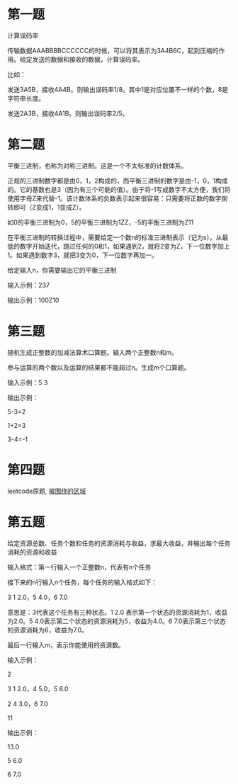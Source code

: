 # 第一题 
计算误码率

传输数据AAABBBBCCCCCC的时候，可以将其表示为3A4B6C，起到压缩的作用。给定发送的数据和接收的数据，计算误码率。

比如：

发送3A5B，接收4A4B。则输出误码率1/8。其中1是对应位置不一样的个数，8是字符串长度。

发送2A3B，接收4A1B。则输出误码率2/5。

# 第二题 
平衡三进制，也称为对称三进制。这是一个不太标准的计数体系。

正规的三进制数字都是由0，1，2构成的，而平衡三进制的数字是由-1，0，1构成的。它的基数也是3（因为有三个可能的值）。由于将-1写成数字不太方便，我们将使用字母Z来代替-1。该计数体系的负数表示起来很容易：只需要将正数的数字倒转即可（Z变成1，1变成Z）。

如0的平衡三进制为0，5的平衡三进制为1ZZ，-5的平衡三进制为Z11

在平衡三进制的转换过程中，需要给定一个数n的标准三进制表示（记为s）。从最低的数字开始迭代，跳过任何的0和1，如果遇到2，就将2变为Z，下一位数字加上1。如果遇到数字3，就把3变为0，下一位数字再加一。

给定输入n，你需要输出它的平衡三进制

输入示例：237

输出示例：100Z10

# 第三题
随机生成正整数的加减法算术口算题。输入两个正整数n和m。

参与运算的两个数以及运算的结果都不能超过n。生成m个口算题。

输入示例：5 3

输出示例：

5-3=2

1+2=3

3-4=-1

# 第四题
leetcode原题, [被围绕的区域](https://leetcode.cn/problems/surrounded-regions/description/)

# 第五题
给定资源总数、任务个数和任务的资源消耗与收益，求最大收益，并输出每个任务消耗的资源和收益

输入格式：第一行输入一个正整数n，代表有n个任务

接下来的n行输入n个任务，每个任务的输入格式如下：

3 1 2.0，5 4.0，6 7.0

意思是：3代表这个任务有三种状态。1 2.0 表示第一个状态的资源消耗为1，收益为2.0。5 4.0表示第二个状态的资源消耗为5，收益为4.0。6 7.0表示第三个状态的资源消耗为6，收益为7.0。

最后一行输入m，表示你能使用的资源数。

输入示例：

2

3 1 2.0，4 5.0，5 6.0

2 4 3.0，6 7.0

11

输出示例：

13.0

5 6.0

6 7.0
